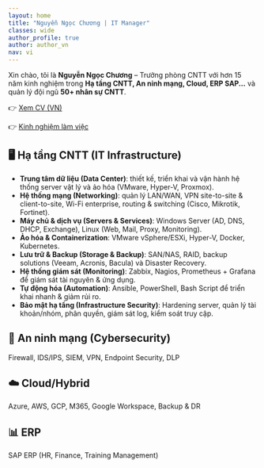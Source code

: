 ```yaml
---
layout: home
title: "Nguyễn Ngọc Chương | IT Manager"
classes: wide
author_profile: true
author: author_vn
nav: vi
---
```


Xin chào, tôi là **Nguyễn Ngọc Chương** – Trưởng phòng CNTT với hơn 15 năm kinh nghiệm trong **Hạ tầng CNTT, An ninh mạng, Cloud, ERP SAP...** và quản lý đội ngũ **50+ nhân sự CNTT**.

👉 [Xem CV (VN)](/assets/cv_nguyenngocchuong_vn.pdf) 

👉 [Kinh nghiệm làm việc](/work/)

## 🖥️ Hạ tầng CNTT (IT Infrastructure)
- **Trung tâm dữ liệu (Data Center)**: thiết kế, triển khai và vận hành hệ thống server vật lý và ảo hóa (VMware, Hyper-V, Proxmox).  
- **Hệ thống mạng (Networking)**: quản lý LAN/WAN, VPN site-to-site & client-to-site, Wi-Fi enterprise, routing & switching (Cisco, Mikrotik, Fortinet).  
- **Máy chủ & dịch vụ (Servers & Services)**: Windows Server (AD, DNS, DHCP, Exchange), Linux (Web, Mail, Proxy, Monitoring).  
- **Ảo hóa & Containerization**: VMware vSphere/ESXi, Hyper-V, Docker, Kubernetes.  
- **Lưu trữ & Backup (Storage & Backup)**: SAN/NAS, RAID, backup solutions (Veeam, Acronis, Bacula) và Disaster Recovery.  
- **Hệ thống giám sát (Monitoring)**: Zabbix, Nagios, Prometheus + Grafana để giám sát tài nguyên & ứng dụng.  
- **Tự động hóa (Automation)**: Ansible, PowerShell, Bash Script để triển khai nhanh & giảm rủi ro.  
- **Bảo mật hạ tầng (Infrastructure Security)**: Hardening server, quản lý tài khoản/nhóm, phân quyền, giám sát log, kiểm soát truy cập.  

## 🔐 An ninh mạng (Cybersecurity)
Firewall, IDS/IPS, SIEM, VPN, Endpoint Security, DLP  

## ☁️ Cloud/Hybrid
Azure, AWS, GCP, M365, Google Workspace, Backup & DR  

## 📊 ERP
SAP ERP (HR, Finance, Training Management)  
